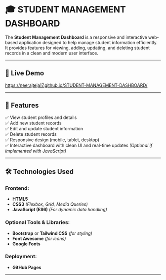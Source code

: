 # 🎓 STUDENT MANAGEMENT DASHBOARD

The **Student Management Dashboard** is a responsive and interactive web-based application designed to help manage student information efficiently. It provides features for viewing, adding, updating, and deleting student records in a clean and modern user interface.

---

## 🚀 Live Demo
https://neerajteja17.github.io/STUDENT-MANAGEMENT-DASHBOARD/

---

## 📌 Features

✅ View student profiles and details  
✅ Add new student records  
✅ Edit and update student information  
✅ Delete student records  
✅ Responsive design (mobile, tablet, desktop)  
✅ Interactive dashboard with clean UI and real-time updates *(Optional if implemented with JavaScript)*  

---

## 🛠 Technologies Used

### Frontend:
- **HTML5**
- **CSS3** *(Flexbox, Grid, Media Queries)*
- **JavaScript (ES6)** *(For dynamic data handling)*

### Optional Tools & Libraries:
- **Bootstrap** or **Tailwind CSS** *(for styling)*
- **Font Awesome** *(for icons)*
- **Google Fonts**

### Deployment:
- **GitHub Pages**

---
